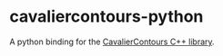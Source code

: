 # cavaliercontours-python

A python binding for the [CavalierContours C++ library](https://github.com/jbuckmccready/CavalierContours).
